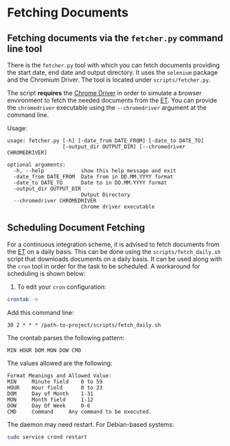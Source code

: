 # Fetching Documents 

## Fetching documents via the `fetcher.py` command line tool 

There is the `fetcher.py` tool with which you can fetch documents providing the start date, end date and output directory. It uses the `selenium` package and the Chromium Driver. The tool is located under `scripts/fetcher.py`. 

The script __requires__ the [Chrome Driver](http://chromedriver.chromium.org/downloads) in order to simulate a browser environment to fetch the needed documents from the [ET](http://et.gr). You can provide the `chromedriver` executable using the `--chromedriver` argument at the command line. 

Usage: 

```
usage: fetcher.py [-h] [-date_from DATE_FROM] [-date_to DATE_TO]
                  [-output_dir OUTPUT_DIR] [--chromedriver CHROMEDRIVER]

optional arguments:
  -h, --help            show this help message and exit
  -date_from DATE_FROM  Date from in DD.MM.YYYY format
  -date_to DATE_TO      Date to in DD.MM.YYYY format
  -output_dir OUTPUT_DIR
                        Output Directory
  --chromedriver CHROMEDRIVER
                        Chrome driver executable

```

## Scheduling Document Fetching 

For a continuous integration scheme, it is advised to fetch documents from the [ET](http://et.gr) on a daily basis. This can be done using the `scripts/fetch_daily.sh` script that downloads documents on a daily basis. It can be used along with the `cron` tool in order for the task to be scheduled. A workaround for scheduling is shown below: 

1. To edit your `cron` configuration:

```bash
crontab -e
```

Add this command line:

```
30 2 * * * /path-to-project/scripts/fetch_daily.sh
```

The crontab parses the following pattern: 
```
MIN HOUR DOM MON DOW CMD
```
The values allowed are the following: 

```
Format Meanings and Allowed Value:
MIN     Minute field    0 to 59
HOUR    Hour field      0 to 23
DOM     Day of Month    1-31
MON     Month field     1-12
DOW     Day Of Week     0-6
CMD     Command     Any command to be executed.
```

The daemon may need restart. For Debian-based systems:
```bash
sudo service crond restart
``` 